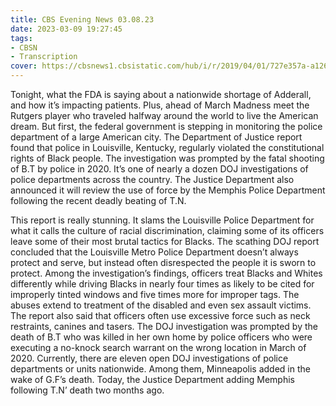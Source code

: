 ```yaml
---
title: CBS Evening News 03.08.23
date: 2023-03-09 19:27:45
tags:
- CBSN
- Transcription
cover: https://cbsnews1.cbsistatic.com/hub/i/r/2019/04/01/727e357a-a126-4138-a2c5-4d3222669d57/thumbnail/640x360/3ff2761028dc5c65cc4f07acd54bcd5c/cbsn2-logo-1920x1080.jpg
---
```

Tonight, what the FDA is saying about a nationwide shortage of Adderall, and how it’s impacting patients. Plus, ahead of March Madness meet the Rutgers player who traveled halfway around the world to live the American dream. But first, the federal government is stepping in monitoring the police department of a large American city. The Department of Justice report found that police in Louisville, Kentucky, regularly violated the constitutional rights of Black people. The investigation was prompted by the fatal shooting of B.T by police in 2020. It’s one of nearly a dozen DOJ investigations of police departments across the country. The Justice Department also announced it will review the use of force by the Memphis Police Department following the recent deadly beating of T.N.

This report is really stunning. It slams the Louisville Police Department for what it calls the culture of racial discrimination, claiming some of its officers leave some of their most brutal tactics for Blacks. The scathing DOJ report concluded that the Louisville Metro Police Department doesn’t always protect and serve, but instead often disrespected the people it is sworn to protect. Among the investigation’s findings, officers treat Blacks and Whites differently while driving Blacks in nearly four times as likely to be cited for improperly tinted windows and five times more for improper tags. The abuses extend to treatment of the disabled and even sex assault victims. The report also said that officers often use excessive force such as neck restraints, canines and tasers. The DOJ investigation was prompted by the death of B.T who was killed in her own home by police officers who were executing a no-knock search warrant on the wrong location in March of 2020. Currently, there are eleven open DOJ investigations of police departments or units nationwide. Among them, Minneapolis added in the wake of G.F’s death. Today, the Justice Department adding Memphis following T.N’ death two months ago.  
